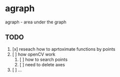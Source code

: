 # agraph

agraph - area under the graph

## TODO

1. [x] reseach how to aprtoximate functions by points
2. [ ] how openCV work
   1. [ ] how to search points
   2. [ ]  need to delete axes
3. [ ] ...
